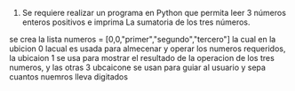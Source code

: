 1. Se requiere realizar un programa en Python que permita leer 3 números enteros positivos e imprima
La sumatoria de los tres números.

se crea la lista numeros = [0,0,"primer","segundo","tercero"] la cual en la ubicion 0 lacual es usada para almecenar y operar los numeros requeridos, la ubicaion 1 se usa para mostrar el resultado de la operacion de los tres numeros, y las otras 3 ubcaicone se usan para guiar al usuario y sepa cuantos nuemros lleva digitados